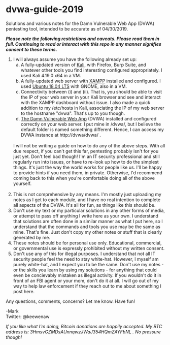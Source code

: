 # dvwa-guide-2019
Solutions and various notes for the Damn Vulnerable Web App (DVWA) pentesting tool, intended to be accurate as of 04/30/2019.

<b><i>Please note the following restrictions and caveats. Please read them in full. Continuing to read or interact with this repo in any manner signifies consent to these terms.</i></b>
<ol type="1">
  <li>I will always assume you have the following already set up:
    <ol type="a">
      <li>A fully-updated version of <a href=https://www.kali.org/downloads/ target="_blank">Kali</a>, with Firefox, Burp Suite, and whatever other tools you find interesting configured appropriately. I used Kali 4.19.0 x64 in a VM.</li>
      <li>A fully-updated web server with <a href=https://www.apachefriends.org/download.html target="_blank">XAMPP</a> installed and configured. I used <a href=https://www.ubuntu.com/download/ target="_blank">Ubuntu 18.04 LTS</a> with GNOME, also in a VM.</li>
      <li>Connectivity between (i) and (ii). That is, you should be able to visit the IP of your web server in your Kali browser and see and interact with the XAMPP dashboard without issue. I also made a quick addition to my /etc/hosts in Kali, associating the IP of my web server to the hostname "dvwa". That's up to you though.</li>
      <li><a href=http://www.dvwa.co.uk/ target="_blank">The Damn Vulnerable Web App</a> (DVWA) installed and configured correctly on your web server. I put mine in /dvwa/, but I believe the default folder is named something different. Hence, I can access my DVWA instance at http://dvwa/dvwa/ .</li>
    </ol>
  <br>
  I will not be writing a guide on how to do any of the above steps. With all due respect, if you can't get this far, pentesting probably isn't for you just yet. Don't feel bad though! I'm an IT security professional and still regularly run into issues, or have to re-look up how to do the simplest things. It's just the way the world works for people like us. I'll be happy to provide hints if you need them, in private. Otherwise, I'd recommend coming back to this when you're comfortable doing all of the above yourself.
    <br><br>
  </li>
  <li>This is not comprehensive by any means. I'm mostly just uploading my notes as I get to each module, and I have no real intention to complete all aspects of the DVWA. It's all for fun, as things like this should be.</li>
  <li>Don't use my text or my particular solutions in any other forms of media, or attempt to pass off anything I write here as your own. I understand that solutions are often done in a similar manner as what I put here, so I understand that the commands and tools you use may be the same as mine. That's fine. Just don't copy my other notes or stuff that is clearly generated by me.</li> 
  <li>These notes should be for personal use only. Educational, commercial, or governmental use is expressly prohibited without my written consent.</li>
  <li>Don't use any of this for illegal purposes. I understand that not all IT security people feel the need to stay white-hat. However, I myself am purely white-hat, and I expect you to be the same. Don't use my notes - or the skills you learn by using my solutions - for anything that could even be concievably mistaken as illegal activity. If you wouldn't do it in front of an FBI agent or your mom, don't do it at all. I will go out of my way to help law enforcement if they reach out to me about something I post here.</li>
</ol>

Any questions, comments, concerns? Let me know. Have fun!

-Mark
<br>
Twitter: @keewenaw

<i>If you like what I'm doing, Bitcoin donations are happily accepted. My BTC address is: 3HmsvGZMDsAUnnqwzJWaJ354HQmZAYFbNL . No pressure though!</i>
